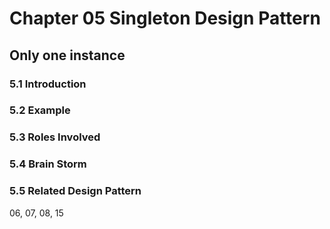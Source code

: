 # Chapter 05 Singleton Design Pattern

## Only one instance

### 5.1 Introduction

### 5.2 Example

### 5.3 Roles Involved

### 5.4 Brain Storm

### 5.5 Related Design Pattern

06, 07, 08, 15